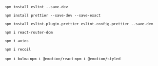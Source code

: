 

`npm install eslint --save-dev`

`npm install prettier --save-dev --save-exact`

`npm install eslint-plugin-prettier eslint-config-prettier --save-dev`

`npm i react-router-dom`

`npm i axios`

`npm i recoil`


`npm i bulma`
`npm i @emotion/react`
`npm i @emotion/styled`

